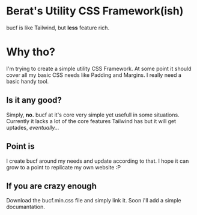 # Berat's Utility CSS Framework(ish)

bucf is like Tailwind, but **less** feature rich.


# Why tho?

I'm trying to create a simple utility CSS Framework.  At some point it should cover all my basic CSS needs like Padding and Margins. I really need a basic handy tool.

## Is it any good?

Simply, **no.**
bucf at it's core very simple yet usefull in some situations. 
Currently it lacks a lot of the core features Tailwind has but it will get uptades, *eventually...* 


## Point is

I create bucf around my needs and update according to that. I hope it can grow to a point to replicate my own website :P 

## If you are crazy enough

Download the bucf.min.css file and simply link it. Soon i'll add a simple documantation.
